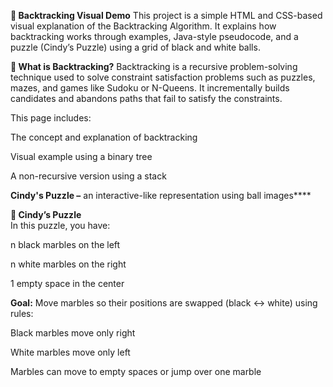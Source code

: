 **📘 Backtracking Visual Demo**
This project is a simple HTML and CSS-based visual explanation of the Backtracking Algorithm. It explains how backtracking works through examples, Java-style pseudocode, and a puzzle (Cindy’s Puzzle) using a grid of black and white balls.<br>

**🧠 What is Backtracking?**
Backtracking is a recursive problem-solving technique used to solve constraint satisfaction problems such as puzzles, mazes, and games like Sudoku or N-Queens. It incrementally builds candidates and abandons paths that fail to satisfy the constraints.<br>

This page includes:<br>

The concept and explanation of backtracking<br>

Visual example using a binary tree<br>

A non-recursive version using a stack<br>

**Cindy's Puzzle –** an interactive-like representation using ball images****

**🧩 Cindy’s Puzzle**<br>
In this puzzle, you have:<br>

n black marbles on the left<br>

n white marbles on the right<br>

1 empty space in the center<br>

**Goal:** Move marbles so their positions are swapped (black ↔ white) using rules:<br>

Black marbles move only right<br>

White marbles move only left<br>

Marbles can move to empty spaces or jump over one marble<br>
